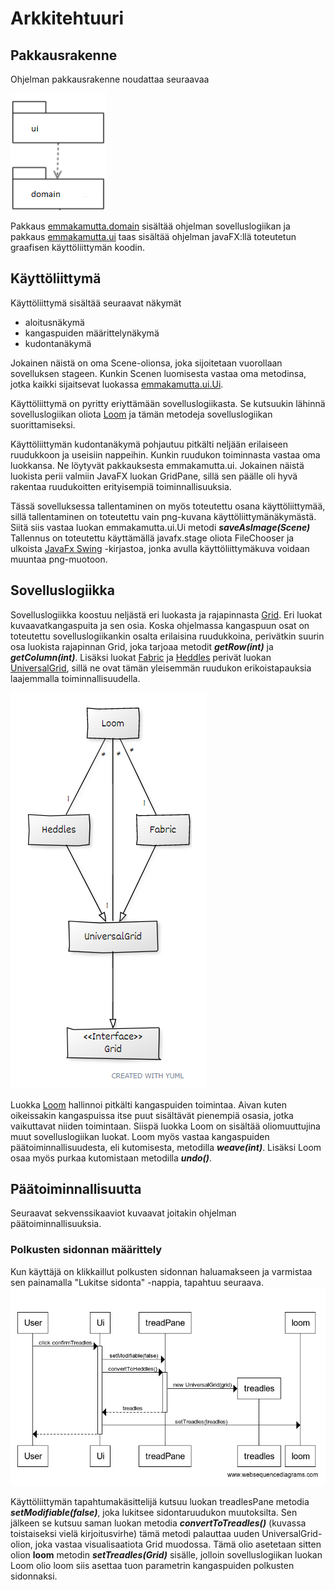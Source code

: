 # Arkkitehtuuri

## Pakkausrakenne

Ohjelman pakkausrakenne noudattaa seuraavaa

![pakkauskuva](https://github.com/emmakamutta/ot-harjoitustyo/blob/master/dokumentaatio/kuvat/pakkauskaavio.png)


Pakkaus [emmakamutta.domain](https://github.com/emmakamutta/ot-harjoitustyo/tree/master/kudontasovellus/src/main/java/emmakamutta/domain) sisältää ohjelman sovelluslogiikan ja pakkaus [emmakamutta.ui](https://github.com/emmakamutta/ot-harjoitustyo/tree/master/kudontasovellus/src/main/java/emmakamutta/ui) taas sisältää ohjelman javaFX:llä toteutetun graafisen käyttöliittymän koodin.

## Käyttöliittymä
Käyttöliittymä sisältää seuraavat näkymät 
* aloitusnäkymä
* kangaspuiden määrittelynäkymä
* kudontanäkymä

Jokainen näistä on oma Scene-olionsa, joka sijoitetaan vuorollaan sovelluksen stageen. Kunkin Scenen luomisesta vastaa oma metodinsa, jotka kaikki sijaitsevat luokassa [emmakamutta.ui.Ui](https://github.com/emmakamutta/ot-harjoitustyo/blob/master/kudontasovellus/src/main/java/emmakamutta/ui/Ui.java).

Käyttöliittymä on pyritty eriyttämään sovelluslogiikasta. Se kutsuukin lähinnä sovelluslogiikan oliota [Loom](https://github.com/emmakamutta/ot-harjoitustyo/blob/master/kudontasovellus/src/main/java/emmakamutta/domain/Loom.java) ja tämän metodeja sovelluslogiikan suorittamiseksi.

Käyttöliittymän kudontanäkymä pohjautuu pitkälti neljään erilaiseen ruudukkoon ja useisiin nappeihin. Kunkin ruudukon toiminnasta vastaa oma luokkansa. Ne löytyvät pakkauksesta emmakamutta.ui. Jokainen näistä luokista perii valmiin JavaFX luokan GridPane, sillä sen päälle oli hyvä rakentaa ruudukoitten erityisempiä toiminnallisuuksia. 

Tässä sovelluksessa tallentaminen on myös toteutettu osana käyttöliittymää, sillä tallentaminen on toteutettu vain png-kuvana käyttöliittymänäkymästä. Siitä siis vastaa luokan emmakamutta.ui.Ui metodi ***saveAsImage(Scene)*** Tallennus on toteutettu käyttämällä javafx.stage oliota FileChooser ja ulkoista [JavaFx Swing](https://mvnrepository.com/artifact/org.openjfx/javafx-swing) -kirjastoa, jonka avulla käyttöliittymäkuva voidaan muuntaa png-muotoon.

## Sovelluslogiikka

Sovelluslogiikka koostuu neljästä eri luokasta ja rajapinnasta [Grid](https://github.com/emmakamutta/ot-harjoitustyo/blob/master/kudontasovellus/src/main/java/emmakamutta/domain/Grid.java). Eri luokat kuvaavatkangaspuita ja sen osia. Koska ohjelmassa kangaspuun osat on toteutettu sovelluslogiikankin osalta erilaisina ruudukkoina, perivätkin suurin osa luokista rajapinnan Grid, joka tarjoaa metodit ***getRow(int)*** ja ***getColumn(int)***. Lisäksi luokat [Fabric](https://github.com/emmakamutta/ot-harjoitustyo/blob/master/kudontasovellus/src/main/java/emmakamutta/domain/Fabric.java) ja [Heddles](https://github.com/emmakamutta/ot-harjoitustyo/blob/master/kudontasovellus/src/main/java/emmakamutta/domain/Heddles.java) perivät luokan [UniversalGrid](https://github.com/emmakamutta/ot-harjoitustyo/blob/master/kudontasovellus/src/main/java/emmakamutta/domain/UniversalGrid.java), sillä ne ovat tämän yleisemmän ruudukon erikoistapauksia laajemmalla toiminnallisuudella. 

![luokkakaavio](https://github.com/emmakamutta/ot-harjoitustyo/blob/master/dokumentaatio/kuvat/luokkakaavio.png)

Luokka [Loom](https://github.com/emmakamutta/ot-harjoitustyo/blob/master/kudontasovellus/src/main/java/emmakamutta/domain/Loom.java) hallinnoi pitkälti kangaspuiden toimintaa. Aivan kuten oikeissakin kangaspuissa itse puut sisältävät pienempiä osasia, jotka vaikuttavat niiden toimintaan. Siispä luokka Loom on sisältää oliomuuttujina muut sovelluslogiikan luokat. Loom myös vastaa kangaspuiden päätoiminnallisuudesta, eli kutomisesta, metodilla ***weave(int)***. Lisäksi Loom osaa myös purkaa kutomistaan metodilla ***undo()***. 

## Päätoiminnallisuutta
Seuraavat sekvenssikaaviot kuvaavat joitakin ohjelman päätoiminnallisuuksia.
### Polkusten sidonnan määrittely
Kun käyttäjä on klikkaillut polkusten sidonnan haluamakseen ja varmistaa sen painamalla "Lukitse sidonta" -nappia, tapahtuu seuraava.
![sekvenssi](https://github.com/emmakamutta/ot-harjoitustyo/blob/master/dokumentaatio/kuvat/polkusten_varmistussekvenssi.png)

Käyttöliittymän tapahtumakäsittelijä kutsuu luokan treadlesPane metodia ***setModifiable(false)***, joka lukitsee sidontaruudukon muutoksilta. Sen jälkeen se kutsuu saman luokan metodia ***convertToTreadles()*** (kuvassa toistaiseksi vielä kirjoitusvirhe) tämä metodi palauttaa uuden UniversalGrid-olion, joka vastaa visualisaatiota Grid muodossa. Tämä olio asetetaan sitten olion **loom** metodin ***setTreadles(Grid)*** sisälle, jolloin sovelluslogiikan luokan Loom olio loom siis asettaa tuon parametrin kangaspuiden polkusten sidonnaksi.
